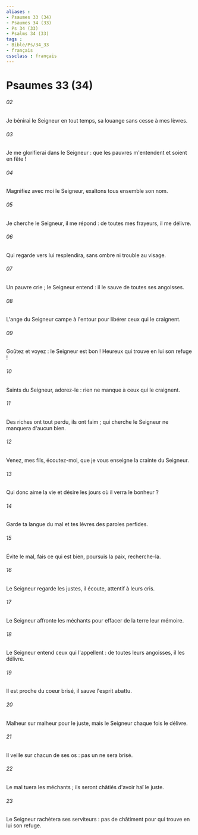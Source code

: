```yaml
---
aliases : 
- Psaumes 33 (34)
- Psaumes 34 (33)
- Ps 34 (33)
- Psalms 34 (33)
tags : 
- Bible/Ps/34_33
- français
cssclass : français
---
```


# Psaumes 33 (34)

###### 02
Je bénirai le Seigneur en tout temps, sa louange sans cesse à mes lèvres.
###### 03
Je me glorifierai dans le Seigneur : que les pauvres m'entendent et soient en fête !
###### 04
Magnifiez avec moi le Seigneur, exaltons tous ensemble son nom.
###### 05
Je cherche le Seigneur, il me répond : de toutes mes frayeurs, il me délivre.
###### 06
Qui regarde vers lui resplendira, sans ombre ni trouble au visage.
###### 07
Un pauvre crie ; le Seigneur entend : il le sauve de toutes ses angoisses.
###### 08
L'ange du Seigneur campe à l'entour pour libérer ceux qui le craignent.
###### 09
Goûtez et voyez : le Seigneur est bon ! Heureux qui trouve en lui son refuge !
###### 10
Saints du Seigneur, adorez-le : rien ne manque à ceux qui le craignent.
###### 11
Des riches ont tout perdu, ils ont faim ; qui cherche le Seigneur ne manquera d'aucun bien.
###### 12
Venez, mes fils, écoutez-moi, que je vous enseigne la crainte du Seigneur.
###### 13
Qui donc aime la vie et désire les jours où il verra le bonheur ?
###### 14
Garde ta langue du mal et tes lèvres des paroles perfides.
###### 15
Évite le mal, fais ce qui est bien, poursuis la paix, recherche-la.
###### 16
Le Seigneur regarde les justes, il écoute, attentif à leurs cris.
###### 17
Le Seigneur affronte les méchants pour effacer de la terre leur mémoire.
###### 18
Le Seigneur entend ceux qui l'appellent : de toutes leurs angoisses, il les délivre.
###### 19
Il est proche du coeur brisé, il sauve l'esprit abattu.
###### 20
Malheur sur malheur pour le juste, mais le Seigneur chaque fois le délivre.
###### 21
Il veille sur chacun de ses os : pas un ne sera brisé.
###### 22
Le mal tuera les méchants ; ils seront châtiés d'avoir haï le juste.
###### 23
Le Seigneur rachètera ses serviteurs : pas de châtiment pour qui trouve en lui son refuge.
